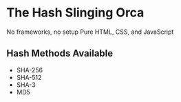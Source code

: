 # The Hash Slinging Orca

No frameworks, no setup
Pure HTML, CSS, and JavaScript

## Hash Methods Available

- SHA-256
- SHA-512
- SHA-3
- MD5